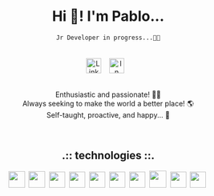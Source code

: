 <div align="center">

  <h1>Hi 👋! I'm Pablo...</h1>
  <code>Jr Developer in progress...🧑‍💻</code>
  <br/>
  <br/>
  <br/>
  <div>
    <a href="https://www.linkedin.com/in/pabloratetro/"><img src="https://www.svgrepo.com/show/57068/linkedin.svg" alt="LinkedIn Profile" height="30px"></a>&nbsp;&nbsp;&nbsp;
    <a href="https://www.linkedin.com/in/pabloratetro/"><img src="https://www.svgrepo.com/show/295345/internet.svg" alt="In progress..." height="30px"></a>&nbsp;&nbsp;&nbsp;
  </div>
</div>
<br/>
<p align="center">
  Enthusiastic and passionate! 🧑‍💻<br/>
  Always seeking to make the world a better place! 🌎<br/>
  Self-taught, proactive, and happy... 🌱
</p>
<br/>
<h2 align="center">.:: technologies ::.</h2>
<div align="center">
    <img src="https://www.svgrepo.com/show/373669/html.svg"  height="33px"/>&nbsp;
    <img src="https://www.svgrepo.com/show/373535/css.svg"  height="33px"/>&nbsp;
    <img src="https://www.svgrepo.com/show/353925/javascript.svg"  height="32px"/>&nbsp;
    <img src="https://www.svgrepo.com/show/354478/typescript-icon.svg"  height="32px"/>&nbsp;
    <img src="https://www.svgrepo.com/show/354119/nodejs-icon.svg"  height="32px"/>&nbsp;
    <img src="https://www.svgrepo.com/show/353478/bash-icon.svg"  height="32px"/>&nbsp;
    <img src="https://www.svgrepo.com/show/355133/mysql.svg"  height="32px"/>&nbsp;
    <img src="https://www.svgrepo.com/show/448221/docker.svg"  height="34px"/>&nbsp;
    <img src="https://www.svgrepo.com/show/354004/linux-tux.svg"  height="32px"/>&nbsp;
    <img src="https://www.svgrepo.com/show/374171/vscode.svg"  height="32px"/>&nbsp;
</div>

